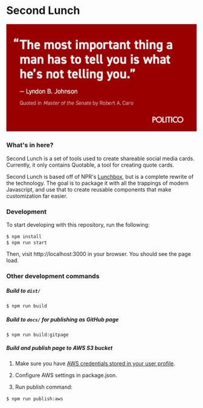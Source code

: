 # Second Lunch

![Quotable example](example/quotable-16x9.png)

### What's in here?

Second Lunch is a set of tools used to create shareable social media cards. Currently, it only contains Quotable, a tool for creating quote cards.

Second Lunch is based off of NPR's [Lunchbox](https://github.com/nprapps/lunchbox), but is a complete rewrite of the technology. The goal is to package it with all the trappings of modern Javascript, and use that to create reusable components that make customization far easier.

### Development

To start developing with this repository, run the following:

```
$ npm install
$ npm run start
```

Then, visit http://localhost:3000 in your browser. You should see the page load.

### Other development commands

##### Build to `dist/`

```
$ npm run build
```

##### Build to `docs/` for publishing as GitHub page

```
$ npm run build:gitpage
```

##### Build and publish page to AWS S3 bucket

1. Make sure you have [AWS credentials stored in your user profile](https://docs.aws.amazon.com/cli/latest/userguide/cli-config-files.html).

2. Configure AWS settings in package.json.

3. Run publish command:

  ```
  $ npm run publish:aws
  ```

